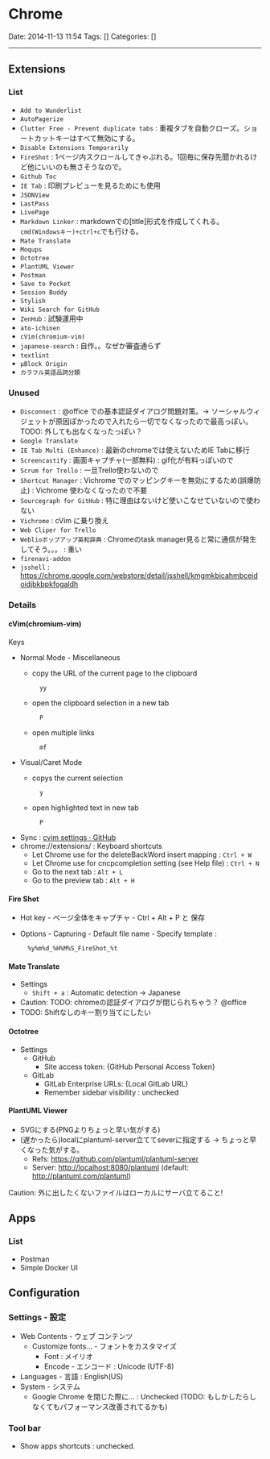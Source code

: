 # Chrome

Date: 2014-11-13 11:54
Tags: []
Categories: []

---

## Extensions

### List

- `Add to Wunderlist`
- `AutoPagerize`
- `Clutter Free - Prevent duplicate tabs` : 重複タブを自動クローズ。ショートカットキーはすべて無効にする。
- `Disable Extensions Temporarily`
- `FireShot` : 1ページ内スクロールしてきゃぷれる。1回毎に保存先聞かれるけど他にいいのも無さそうなので。
- `Github Toc`
- `IE Tab` : 印刷プレビューを見るためにも使用
- `JSONView`
- `LastPass`
- `LivePage`
- `Markdown Linker` : markdownでの[title]<url>形式を作成してくれる。`cmd(Windowsキー)+ctrl+c`でも行ける。
- `Mate Translate`
- `Moqups`
- `Octotree`
- `PlantUML Viewer`
- `Postman`
- `Save to Pocket`
- `Session Buddy`
- `Stylish`
- `Wiki Search for GitHub`
- `ZenHub` : 試験運用中
- `ato-ichinen`
- `cVim(chromium-vim)`
- `japanese-search` : 自作。。なぜか審査通らず
- `textlint`
- `μBlock Origin`
- `カラフル英語品詞分類`

### Unused

- `Disconnect` : @office での基本認証ダイアログ問題対策。-> ソーシャルウィジェットが原因ぽかったので入れたら一切でなくなったので最高っぽい。TODO: 外しても出なくなったっぽい？
- `Google Translate`
- `IE Tab Multi (Enhance)` : 最新のchromeでは使えないためIE Tabに移行
- `Screencastify` : 画面キャプチャ(一部無料) : gif化が有料っぽいので
- `Scrum for Trello` : 一旦Trello使わないので
- `Shortcut Manager` : Vichrome でのマッピングキーを無効にするため(誤爆防止) : Vichrome 使わなくなったので不要
- `Sourcegraph for GitHub` : 特に理由はないけど使いこなせていないので使わない
- `Vichrome` : cVim に乗り換え
- `Web Cliper for Trello`
- `Weblioポップアップ英和辞典` : Chromeのtask manager見ると常に通信が発生してそう。。。 : 重い
- `firenavi-addon`
- `jsshell` : https://chrome.google.com/webstore/detail/jsshell/kmgmkbicahmbceidoidjbkbpkfogaldh

### Details

#### cVim(chromium-vim)

Keys

- Normal Mode - Miscellaneous
    - copy the URL of the current page to the clipboard

            yy

    - open the clipboard selection in a new tab

            P

    - open multiple links

            mf

- Visual/Caret Mode
    - copys the current selection

            y

    - open highlighted text in new tab

            P

- Sync : [cvim settings · GitHub](https://gist.github.com/assout/e4172ddf70f52f05abe2)
- chrome://extensions/ : Keyboard shortcuts
    - Let Chrome use <C-w> for the deleteBackWord insert mapping      : `Ctrl + W`
    - Let Chrome use <C-n> for cncpcompletion setting (see Help file) : `Ctrl + N`
    - Go to the next tab                                              : `Alt + L`
    - Go to the preview tab                                           : `Alt + H`

#### Fire Shot

- Hot key - ページ全体をキャプチャ - Ctrl + Alt + P と 保存
- Options - Capturing - Default file name - Specify template :

        %y%m%d_%H%M%S_FireShot_%t

#### Mate Translate

- Settings
    - `Shift + a` : Automatic detection -> Japanese
- Caution: TODO: chromeの認証ダイアログが閉じられちゃう？ @office
- TODO: Shiftなしのキー割り当てにしたい

#### Octotree

- Settings
    - GitHub
        - Site access token: {GitHub Personal Access Token}
    - GitLab
        - GitLab Enterprise URLs: {Local GitLab URL}
        - Remember sidebar visibility : unchecked

#### PlantUML Viewer

- SVGにする(PNGよりちょっと早い気がする)
- (遅かったら)localにplantuml-server立ててseverに指定する -> ちょっと早くなった気がする。
    - Refs: <https://github.com/plantuml/plantuml-server>
    - Server: <http://localhost:8080/plantuml> (default: <http://plantuml.com/plantuml>)

Caution: 外に出したくないファイルはローカルにサーバ立てること!

## Apps

### List

- Postman
- Simple Docker UI

## Configuration

### Settings - 設定

- Web Contents - ウェブ コンテンツ
    - Customize fonts... - フォントをカスタマイズ
        - Font : メイリオ
        - Encode - エンコード : Unicode (UTF-8)
- Languages - 言語 : English(US)
- System - システム
    - Google Chrome を閉じた際に... : Unchecked (TODO: もしかしたらしなくてもパフォーマンス改善されてるかも)

### Tool bar

- Show apps shortcuts : unchecked.

